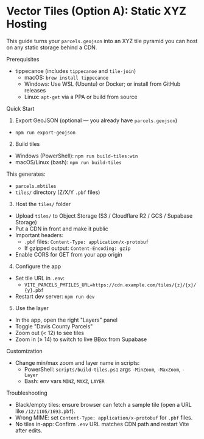 Vector Tiles (Option A): Static XYZ Hosting
================================================

This guide turns your `parcels.geojson` into an XYZ tile pyramid you can host on any static storage behind a CDN.

Prerequisites
- tippecanoe (includes `tippecanoe` and `tile-join`)
  - macOS: `brew install tippecanoe`
  - Windows: Use WSL (Ubuntu) or Docker; or install from GitHub releases
  - Linux: `apt-get` via a PPA or build from source

Quick Start
1) Export GeoJSON (optional — you already have `parcels.geojson`)
- `npm run export-geojson`

2) Build tiles
- Windows (PowerShell): `npm run build-tiles:win`
- macOS/Linux (bash): `npm run build-tiles`

This generates:
- `parcels.mbtiles`
- `tiles/` directory (Z/X/Y `.pbf` files)

3) Host the `tiles/` folder
- Upload `tiles/` to Object Storage (S3 / Cloudflare R2 / GCS / Supabase Storage)
- Put a CDN in front and make it public
- Important headers:
  - `.pbf` files: `Content-Type: application/x-protobuf`
  - If gzipped output: `Content-Encoding: gzip`
- Enable CORS for GET from your app origin

4) Configure the app
- Set tile URL in `.env`:
  - `VITE_PARCELS_PMTILES_URL=https://cdn.example.com/tiles/{z}/{x}/{y}.pbf`
- Restart dev server: `npm run dev`

5) Use the layer
- In the app, open the right "Layers" panel
- Toggle "Davis County Parcels"
- Zoom out (< 12) to see tiles
- Zoom in (≥ 14) to switch to live BBox from Supabase

Customization
- Change min/max zoom and layer name in scripts:
  - PowerShell: `scripts/build-tiles.ps1` args `-MinZoom`, `-MaxZoom`, `-Layer`
  - Bash: env vars `MINZ`, `MAXZ`, `LAYER`

Troubleshooting
- Black/empty tiles: ensure browser can fetch a sample tile (open a URL like `/12/1105/1693.pbf`).
- Wrong MIME: set `Content-Type: application/x-protobuf` for `.pbf` files.
- No tiles in-app: Confirm `.env` URL matches CDN path and restart Vite after edits.

